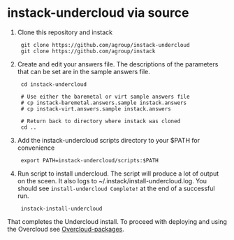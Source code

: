 instack-undercloud via source
=============================

1. Clone this repository and instack

        git clone https://github.com/agroup/instack-undercloud
        git clone https://github.com/agroup/instack

2. Create and edit your answers file. The descriptions of the parameters that
   can be set are in the sample answers file.

        cd instack-undercloud

        # Use either the baremetal or virt sample answers file
        # cp instack-baremetal.answers.sample instack.answers
        # cp instack-virt.answers.sample instack.answers

        # Return back to directory where instack was cloned
        cd ..

4. Add the instack-undercloud scripts directory to your $PATH for convenience

        export PATH=instack-undercloud/scripts:$PATH

3. Run script to install undercloud. The script will produce a lot of output on
   the sceen. It also logs to ~/.instack/install-undercloud.log. You should see
   `install-undercloud Complete!` at the end of a successful run.

        instack-install-undercloud


That completes the Undercloud install. To proceed with deploying and using the
Overcloud see [Overcloud-packages](Overcloud-packages.md).
